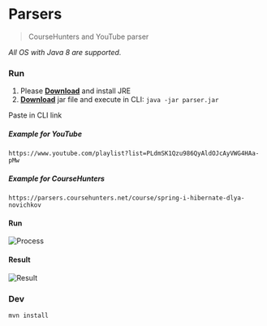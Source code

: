 # Parsers
> CourseHunters and YouTube parser

*All OS with Java 8 are supported.*

### Run
1) Please [**Download**](https://www.java.com/en/download/) and install JRE
2) [**Download**](https://github.com/Teemitze/parsers/releases/latest) jar file and execute in CLI: ```java -jar parser.jar```

Paste in CLI link

##### Example for YouTube

```https://www.youtube.com/playlist?list=PLdmSK1Qzu986QyAldOJcAyVWG4HAa-pMw```

##### Example for CourseHunters

```https://parsers.coursehunters.net/course/spring-i-hibernate-dlya-novichkov```

#### Run
![Process](https://i.ibb.co/3WPvYC2/2019-06-30-21-12-37.png)

#### Result
![Result](https://i.ibb.co/c2106MS/2019-06-30-21-38-14.png)

### Dev
```mvn install```
